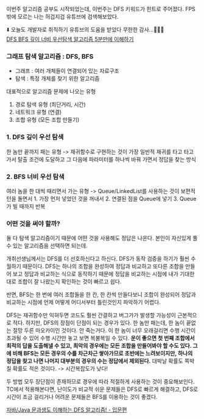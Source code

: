 이번주 알고리즘 공부도 시작되었는데, 이번주는 DFS 키워드가 힌트로 주어졌다. FPS밖에 모르는 나는 허겁지겁 유튜브에 검색해보았다.

⬇️ 오늘도 개발자로 취직하기 유튜브의 도움을 받았다 무한한 감사...🙇🏻‍♀️  
[DFS BFS 깊이 너비 우선탐색 알고리즘 5분만에 이해하기](https://youtu.be/BsYbdUnKZ-Y?si=VrJNhcBJICid68mO)

### 그래프 탐색 알고리즘 : DFS, BFS
- 그래프 : 여러 개체들이 연결되어 있는 자료구조
- 탐색 : 특정 개체를 찾기 위한 알고리즘

대표적으로 알고리즘 문제에 나오는 유형
1. 경로 탐색 유형 (최단거리, 시간)
2. 네트워크 유형 (연결)
3. 조합 유형 (모든 조합 만들기)


### 1. DFS 깊이 우선 탐색
한 놈만 끝까지 패는 유형 -> 재귀함수로 구현하는 것이 가장 일반적
재귀를 타고 타고 가서 탈출 조건에 도달하고 그 다음에 파라미터를 하나씩 바꿔 가면서 정답을 찾는 방식

### 2. BFS 너비 우선 탐색
여러 놈을 한 대씩 때리면서 가는 유형 -> Queue/LinkedList를 사용하는 것이 보편적
턴을 돌면서 1. 가장 먼저 넣었던 것을 꺼내서 2. 연결된 점을 Queue에 넣기 3. Queue가 빌 때까지 반복

### 어떤 것을 써야 할까?
둘 다 탐색 알고리즘이기 때문에 어떤 것을 사용해도 정답은 나온다. 본인이 자신있게 풀 수 있는 알고리즘을 선택하면 되는데.

개취선생님께서는 DFS를 더 선호하신다고 하신다. DFS가 동작 검증을 하기가 훨씬 수월하기 때문이다. DFS는 하나의 조합을 완성하여 정답과 비교하고 또다른 조합을 만들어 보고 정답과 비교하는 식으로 동작하기 때문에 정답을 비교하는 시점에 내가 기대한 대로 조합이 잘 나왔는지 확인하는 것이 빠르고 쉽다.  

반면, BFS는 한 번에 여러 조합들을 한 칸, 한 칸씩 만들다보니 조합이 완성되어 정답과 비교하는 시점에 언제 어떻게 어디서부터 틀린것인지 파악하기 어렵다.

DFS는 재귀함수만 익혀두면 코드도 훨씬 간결하고 버그가가 발생할 가능성이 근본적으로 적다. 하지만, DFS의 장점이 단점이 되는 경우가 있다. 한 놈만 패는데, 한 놈이 끝없는 절망 두른 마오카이인 것이다. 안 죽는거다. 이 한 놈이 너무 오래걸리면 수행 시간이 초과될 수 있어 수행 시간만 놓고 보면 복불복일 수 있다. **운이 좋으면 첫 번째 조합에서 최적의 답을 도출해낼 수 있고, 최악의 경우에는 모든 조합을 만들어봐야 할 수도 있다. 그에 비해 BFS는 모든 경우의 수를 차근차근 쌓아가므로 초반에는 느려보이지만, 하나의 정답을 찾고 나면 나머지 대부분의 경우의 수는 정답에서 제외된다.** 대박날 확률도 쪽박칠 확률도 적은 것이다. -> 시간복잡도가 낮다!

두 방법 모두 장단점이 존재하므로 경우에 따라 적절하게 사용하는 것이 중요해보인다. TC에서 적용해본다면, 난이도가 비교적 쉬운 문제들은 DFS로 빠르게 해결하고, DFS로 시간이 조금 걸리거나 어려운 문제들은 BFS를 이용하는 것이 좋겠다.

[자바/Java 문과생도 이해하는 DFS 알고리즘! - 입문편](https://inf.run/Dgk5)
